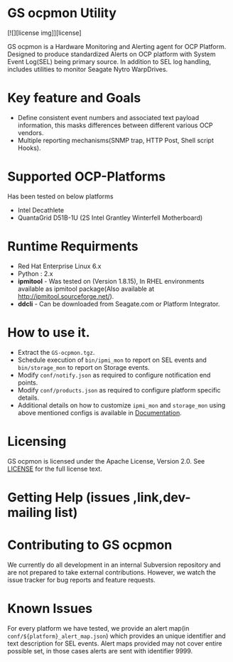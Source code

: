 GS ocpmon Utility
=================

[![][license img]][license]

GS ocpmon is a Hardware Monitoring and Alerting agent for OCP
Platform. Designed to produce standardized Alerts on OCP platform with
System Event Log(SEL) being primary source. In addition to SEL log
handling, includes utilities to monitor Seagate Nytro WarpDrives.



# Key feature and Goals
- Define consistent event numbers and associated text payload
information, this masks differences between different various OCP vendors.
- Multiple reporting mechanisms(SNMP trap, HTTP Post, Shell script Hooks).



# Supported OCP-Platforms
Has been tested on below platforms
- Intel Decathlete
- QuantaGrid D51B-1U (2S Intel Grantley Winterfell Motherboard)

# Runtime Requirments
- Red Hat Enterprise Linux 6.x
- Python : 2.x
- __ipmitool__ - Was tested on (Version 1.8.15), In RHEL environments available as ipmitool package(Also available at http://ipmitool.sourceforge.net/).
- __ddcli__ - Can be downloaded from Seagate.com or Platform Integrator.


# How to use it.
- Extract the ```GS-ocpmon.tgz```.
- Schedule execution of  ```bin/ipmi_mon``` to report on SEL events and
```bin/storage_mon``` to report on Storage events.
- Modify ```conf/notify.json``` as required to configure notification end
points.
- Modify ```conf/products.json``` as required to configure platform specific details.
- Additional details on how to customize ```ipmi_mon``` and ```storage_mon```  using above mentioned configs is available
in [Documentation](Documentation/).

# Licensing
GS ocpmon is licensed under the Apache License, Version 2.0. See [LICENSE](LICENSE-2.0.txt) for the full license text.


# Getting Help (issues ,link,dev-mailing list)

# Contributing to GS ocpmon
We currently do all development in an internal Subversion repository and are not prepared to take external contributions. However, we watch the issue tracker for bug reports and feature requests.

# Known Issues
For every platform we have tested, we provide an alert map(in ```conf/${platform}_alert_map.json```) which provides an unique identifier and text description for SEL events. Alert maps provided may not cover entire possible set, in those cases alerts are sent with identifier 9999.
